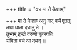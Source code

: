 +++
title = "०४ मा ते केशाम्"

+++
मा ते केशाꣳ अनु गाद् वर्च एतत्  
तथा धाता दधातु ते ।  
तुभ्यम् इन्द्रो वरुणो बृहस्पतिः  
सविता वर्च आ दधन् ॥